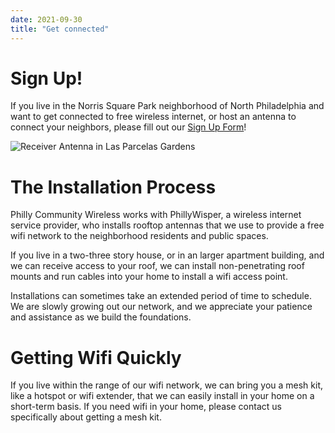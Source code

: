 ```yaml
---
date: 2021-09-30
title: "Get connected"
---
```


# Sign Up!

If you live in the Norris Square Park neighborhood of North Philadelphia and want to get connected to free wireless internet, or host an antenna to connect your neighbors, please fill out our [Sign Up Form](https://docs.google.com/forms/d/e/1FAIpQLSfjx0A9mFxMiXSb1jisgcHFHwTzktsuz4c36Ja1tVOQjjXzow/viewform)!

![Receiver Antenna in Las Parcelas Gardens](/images/antenna_detail2.jpg)

# The Installation Process

Philly Community Wireless works with PhillyWisper, a wireless internet service provider, who installs rooftop antennas that we use to provide a free wifi network to the neighborhood residents and public spaces.

If you live in a two-three story house, or in an larger apartment building, and we can receive access to your roof, we can install non-penetrating roof mounts and run cables into your home to install a wifi access point. 

Installations can sometimes take an extended period of time to schedule. We are slowly growing out our network, and we appreciate your patience and assistance as we build the foundations.

# Getting Wifi Quickly

If you live within the range of our wifi network, we can bring you a mesh kit, like a hotspot or wifi extender, that we can easily install in your home on a short-term basis. If you need wifi in your home, please contact us specifically about getting a mesh kit.
